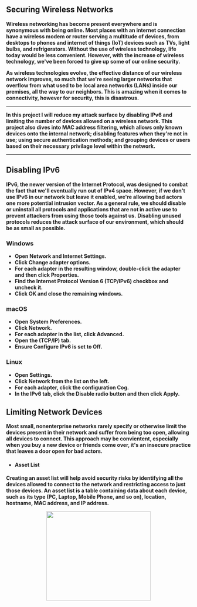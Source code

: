 <h2>Securing Wireless Networks</h2>

<b>Wireless networking has become present everywhere and is synonymous with being online. Most places with an internet connection have a wireless modem or router serving a multitude of devices, from desktops to phones and internet of things (IoT) devices such as TVs, light bulbs, and refrigerators. Without the use of wireless technology, life today would be less convenient. However, with the increase of wireless technology, we've been forced to give up some of our online security. </b>

<b>As wireless technologies evolve, the effective distance of our wireless network improves, so much that we're seeing larger networks that overflow from what used to be local area networks (LANs) inside our premises, all the way to our neighbors. This is amazing when it comes to connectivity, however for security, this is disastrous.  </b>

---
<b>In this project I will reduce my attack surface by disabling IPv6 and limiting the number of devices allowed on a wireless network. This project also dives into MAC address filtering, which allows only known devices onto the internal network; disabling features when they're not in use; using secure authentication methods; and grouping devices or users based on their necessary privilage level within the network.</b>

---

<h2>Disabling IPv6</h2>

<b>IPv6, the newer version of the Internet Protocol, was designed to combat the fact that we'll eventually run out of IPv4 space. However, if we don't use IPv6 in our network but leave it enabled, we're allowing bad actors one more potential intrusion vector. As a general rule, we should disable or uninstall all protocols and applications that are not in active use to prevent attackers from using those tools against us.</b>
<b>Disabling unused protocols reduces the attack surface of our environment, which should be as small as possible. </b>

<h3>Windows</h3>

* <b>Open Network and Internet Settings.</b>
* <b>Click Change adapter options.</b>
* <b>For each adapter in the resulting window, double-click the adapter and then click Properties.</b>
* <b>Find the Internet Protocol Version 6 (TCP/IPv6) checkbox and uncheck it.</b>
* <b>Click OK and close the remaining windows.<b>

<h3>macOS</h3>

* <b>Open System Preferences.</b>
* <b>Click Network.</b>
* <b>For each adapter in the list, click Advanced.</b>
* <b>Open the (TCP/IP) tab.</b>
* <b>Ensure Configure IPv6 is set to Off.<b>

<h3>Linux</h3>

* <b>Open Settings.</b>
* <b>Click Network from the list on the left.</b>
* <b>For each adapter, click the configuration Cog.</b>
* <b>In the IPv6 tab, click the Disable radio button and then click Apply.</b>

<h2>Limiting Network Devices</h2>


<b>Most small, nonenterprise networks rarely specify or otherwise limit the devices present in their network and suffer from being too open, allowing all devices to connect. This approach may be convientent, especially when you buy a new device or friends come over, it's an insecure practice that leaves a door open for bad actors.</b>

* <h4>Asset List</h4>
<b>Creating an asset list will help avoid security risks by identifying all the devices allowed to connect to the network and restricting access to just those devices. An asset list is a table containing data about each device, such as its type (PC, Laptop, Mobile Phone, and so on), location, hostname, MAC address, and IP address. </b>

<p align="center">
<img src="https://i.imgur.com/DN7RbNy.png" height="25%" width="75%" />
</p>

